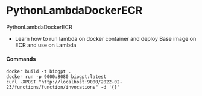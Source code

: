 # PythonLambdaDockerECR
PythonLambdaDockerECR

* Learn how to run lambda on docker container and deploy Base image on ECR and use on Lambda 


#### Commands 
```
docker build -t biogpt .
docker run -p 9000:8080 biogpt:latest
curl -XPOST "http://localhost:9000/2022-02-23/functions/function/invocations" -d '{}'
```